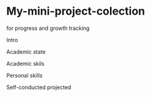 # My-mini-project-colection
for progress and growth tracking

Intro

Academic state

Academic skils

Personal skills

Self-conducted projected
